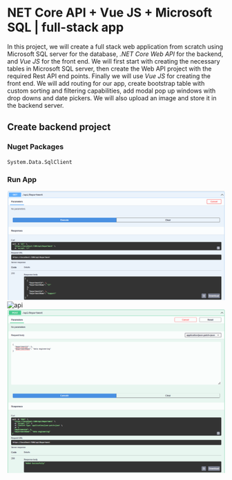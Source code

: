 # NET Core API + Vue JS + Microsoft SQL | full-stack app

In this project, we will create a full stack web application from scratch using Microsoft SQL server for the database, *.NET Core Web API* for the backend, and *Vue JS* for the front end. We will first start with creating the necessary tables in Microsoft SQL server, then create the Web API project with the required Rest API end points. Finally we will use *Vue JS* for creating the front end. We will add routing for our app, create bootstrap table with custom sorting and filtering capabilities, add modal pop up windows with drop downs and date pickers. We will also upload an image and store it in the backend server.


## Create backend project

### Nuget Packages
```
System.Data.SqlClient
```

### Run App
<img src="/pictures/api.png" title="api"  width="1000">
<img src="/pictures/api1.png" title="api"  width="1000">
<img src="/pictures/api2.png" title="api"  width="1000">




